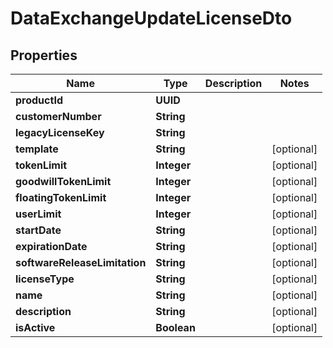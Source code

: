 

# DataExchangeUpdateLicenseDto


## Properties

| Name | Type | Description | Notes |
|------------ | ------------- | ------------- | -------------|
|**productId** | **UUID** |  |  |
|**customerNumber** | **String** |  |  |
|**legacyLicenseKey** | **String** |  |  |
|**template** | **String** |  |  [optional] |
|**tokenLimit** | **Integer** |  |  [optional] |
|**goodwillTokenLimit** | **Integer** |  |  [optional] |
|**floatingTokenLimit** | **Integer** |  |  [optional] |
|**userLimit** | **Integer** |  |  [optional] |
|**startDate** | **String** |  |  [optional] |
|**expirationDate** | **String** |  |  [optional] |
|**softwareReleaseLimitation** | **String** |  |  [optional] |
|**licenseType** | **String** |  |  [optional] |
|**name** | **String** |  |  [optional] |
|**description** | **String** |  |  [optional] |
|**isActive** | **Boolean** |  |  [optional] |



